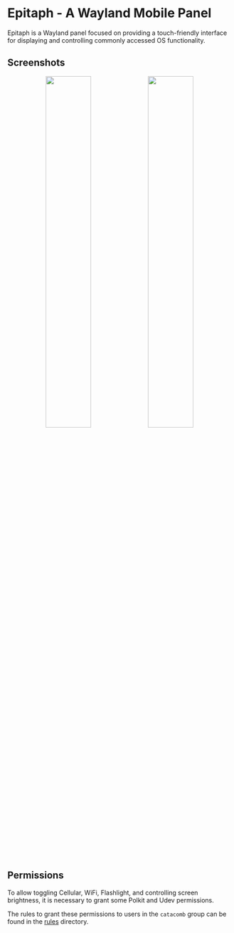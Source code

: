 # Epitaph - A Wayland Mobile Panel

Epitaph is a Wayland panel focused on providing a touch-friendly interface for
displaying and controlling commonly accessed OS functionality.

## Screenshots

<p align="center">
  <img src="https://user-images.githubusercontent.com/8886672/210189210-6a70de47-1bfe-46e0-b4e7-e4921a9c5ff5.png" width="45%"/>
  <img src="https://github.com/user-attachments/assets/66e61ac3-efb8-4417-97c8-73c39347cf02" width="45%"/>
</p>

## Permissions

To allow toggling Cellular, WiFi, Flashlight, and controlling screen brightness,
it is necessary to grant some Polkit and Udev permissions.

The rules to grant these permissions to users in the `catacomb` group can be
found in the [rules](./rules) directory.
